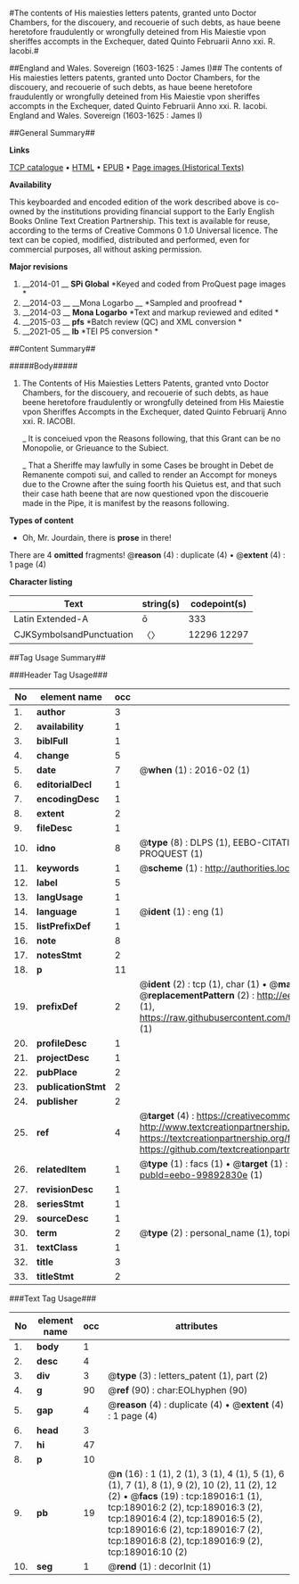 #The contents of His maiesties letters patents, granted unto Doctor Chambers, for the discouery, and recouerie of such debts, as haue beene heretofore fraudulently or wrongfully deteined from His Maiestie vpon sheriffes accompts in the Exchequer, dated Quinto Februarii Anno xxi. R. Iacobi.#

##England and Wales. Sovereign (1603-1625 : James I)##
The contents of His maiesties letters patents, granted unto Doctor Chambers, for the discouery, and recouerie of such debts, as haue beene heretofore fraudulently or wrongfully deteined from His Maiestie vpon sheriffes accompts in the Exchequer, dated Quinto Februarii Anno xxi. R. Iacobi.
England and Wales. Sovereign (1603-1625 : James I)

##General Summary##

**Links**

[TCP catalogue](http://www.ota.ox.ac.uk/tcp/)  • 
[HTML](http://tei.it.ox.ac.uk/tcp/Texts-HTML/free/B13/B13200.html)  • 
[EPUB](http://tei.it.ox.ac.uk/tcp/Texts-EPUB/free/B13/B13200.epub) • 
[Page images (Historical Texts)](https://historicaltexts.jisc.ac.uk/eebo-99892830e)

**Availability**

This keyboarded and encoded edition of the work described above is co-owned by the
    institutions providing financial support to the Early English Books Online Text Creation
    Partnership. This text is available for reuse, according to the terms of  Creative Commons 0 1.0 Universal
    licence. The text can be copied, modified, distributed and performed, even for commercial
    purposes, all without asking permission.

**Major revisions**

1. __2014-01 __ __SPi Global__ *Keyed and coded from ProQuest page images *
1. __2014-03 __ __Mona Logarbo __ *Sampled and proofread *
1. __2014-03 __ __Mona Logarbo__ *Text and markup reviewed and edited *
1. __2015-03 __ __pfs__ *Batch review (QC) and XML conversion *
1. __2021-05 __ __lb__ *TEI P5 conversion *

##Content Summary##

#####Body#####

1. The Contents of His Maiesties Letters Patents, granted vnto Doctor Chambers, for the discouery, and recouerie of such debts, as haue beene heretofore fraudulently or wrongfully deteined from His Maiestie vpon Sheriffes Accompts in the Exchequer, dated Quinto Februarij Anno xxi. R. IACOBI.

    _ It is conceiued vpon the Reasons following, that this Grant can be no Monopolie, or Grieuance to the Subiect.

    _ That a Sheriffe may lawfully in some Cases be brought in Debet de Remanente compoti sui, and called to render an Accompt for moneys due to the Crowne after the suing foorth his Quietus est, and that such their case hath beene that are now questioned vpon the discouerie made in the Pipe, it is manifest by the reasons following.

**Types of content**

  * Oh, Mr. Jourdain, there is **prose** in there!

There are 4 **omitted** fragments! 
 @__reason__ (4) : duplicate (4)  •  @__extent__ (4) : 1 page (4)

**Character listing**


|Text|string(s)|codepoint(s)|
|---|---|---|
|Latin Extended-A|ō|333|
|CJKSymbolsandPunctuation|〈〉|12296 12297|

##Tag Usage Summary##

###Header Tag Usage###

|No|element name|occ|attributes|
|---|---|---|---|
|1.|__author__|3||
|2.|__availability__|1||
|3.|__biblFull__|1||
|4.|__change__|5||
|5.|__date__|7| @__when__ (1) : 2016-02 (1)|
|6.|__editorialDecl__|1||
|7.|__encodingDesc__|1||
|8.|__extent__|2||
|9.|__fileDesc__|1||
|10.|__idno__|8| @__type__ (8) : DLPS (1), EEBO-CITATION (1), VID (1), EEBO-PROQUEST (1), STC (3), PROQUEST (1)|
|11.|__keywords__|1| @__scheme__ (1) : http://authorities.loc.gov/ (1)|
|12.|__label__|5||
|13.|__langUsage__|1||
|14.|__language__|1| @__ident__ (1) : eng (1)|
|15.|__listPrefixDef__|1||
|16.|__note__|8||
|17.|__notesStmt__|2||
|18.|__p__|11||
|19.|__prefixDef__|2| @__ident__ (2) : tcp (1), char (1)  •  @__matchPattern__ (2) : ([0-9\-]+):([0-9IVX]+) (1), (.+) (1)  •  @__replacementPattern__ (2) : http://eebo.chadwyck.com/downloadtiff?vid=$1&page=$2 (1), https://raw.githubusercontent.com/textcreationpartnership/Texts/master/tcpchars.xml#$1 (1)|
|20.|__profileDesc__|1||
|21.|__projectDesc__|1||
|22.|__pubPlace__|2||
|23.|__publicationStmt__|2||
|24.|__publisher__|2||
|25.|__ref__|4| @__target__ (4) : https://creativecommons.org/publicdomain/zero/1.0/ (1), http://www.textcreationpartnership.org/docs/. (1), https://textcreationpartnership.org/faq/#faq05 (1), https://github.com/textcreationpartnership (1)|
|26.|__relatedItem__|1| @__type__ (1) : facs (1)  •  @__target__ (1) : https://data.historicaltexts.jisc.ac.uk/view?pubId=eebo-99892830e (1)|
|27.|__revisionDesc__|1||
|28.|__seriesStmt__|1||
|29.|__sourceDesc__|1||
|30.|__term__|2| @__type__ (2) : personal_name (1), topical_term (1)|
|31.|__textClass__|1||
|32.|__title__|3||
|33.|__titleStmt__|2||


###Text Tag Usage###

|No|element name|occ|attributes|
|---|---|---|---|
|1.|__body__|1||
|2.|__desc__|4||
|3.|__div__|3| @__type__ (3) : letters_patent (1), part (2)|
|4.|__g__|90| @__ref__ (90) : char:EOLhyphen (90)|
|5.|__gap__|4| @__reason__ (4) : duplicate (4)  •  @__extent__ (4) : 1 page (4)|
|6.|__head__|3||
|7.|__hi__|47||
|8.|__p__|10||
|9.|__pb__|19| @__n__ (16) : 1 (1), 2 (1), 3 (1), 4 (1), 5 (1), 6 (1), 7 (1), 8 (1), 9 (2), 10 (2), 11 (2), 12 (2)  •  @__facs__ (19) : tcp:189016:1 (1), tcp:189016:2 (2), tcp:189016:3 (2), tcp:189016:4 (2), tcp:189016:5 (2), tcp:189016:6 (2), tcp:189016:7 (2), tcp:189016:8 (2), tcp:189016:9 (2), tcp:189016:10 (2)|
|10.|__seg__|1| @__rend__ (1) : decorInit (1)|

